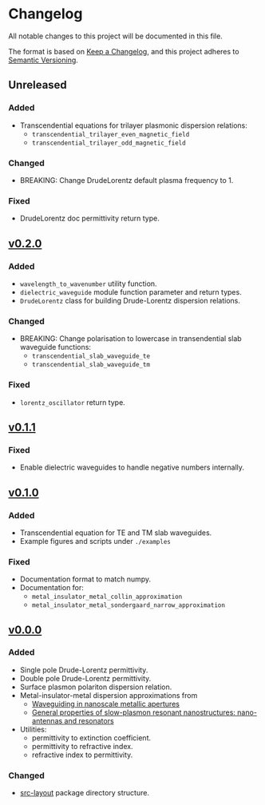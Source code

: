 # Changelog

All notable changes to this project will be documented in this file.

The format is based on [Keep a Changelog](https://keepachangelog.com/en/1.0.0/),
and this project adheres to [Semantic Versioning](https://semver.org/spec/v2.0.0.html).

## Unreleased

### Added

* Transcendential equations for trilayer plasmonic dispersion relations:
	* `transcendential_trilayer_even_magnetic_field`
	* `transcendential_trilayer_odd_magnetic_field`

### Changed

* BREAKING: Change DrudeLorentz default plasma frequency to 1.

### Fixed

* DrudeLorentz doc permittivity return type.

## [v0.2.0](https://github.com/g-duff/optical_dispersion_relations/releases/v0.2.0)

### Added

* `wavelength_to_wavenumber` utility function.
* `dielectric_waveguide` module function parameter and return types.
* `DrudeLorentz` class for building Drude-Lorentz dispersion relations.

### Changed

* BREAKING: Change polarisation to lowercase in transendential slab waveguide functions:
	* `transcendential_slab_waveguide_te`
	* `transcendential_slab_waveguide_tm`

### Fixed

* `lorentz_oscillator` return type.

## [v0.1.1](https://github.com/g-duff/optical_dispersion_relations/releases/v0.1.1)

### Fixed

* Enable dielectric waveguides to handle negative numbers internally.

## [v0.1.0](https://github.com/g-duff/optical_dispersion_relations/releases/v0.1.0)

### Added

* Transcendential equation for TE and TM slab waveguides.
* Example figures and scripts under `./examples`

### Fixed

* Documentation format to match numpy.
* Documentation for:
    * `metal_insulator_metal_collin_approximation`
    * `metal_insulator_metal_sondergaard_narrow_approximation`

## [v0.0.0](https://github.com/g-duff/optical_dispersion_relations/releases/v0.0.0)

### Added

* Single pole Drude-Lorentz permittivity.
* Double pole Drude-Lorentz permittivity.
* Surface plasmon polariton dispersion relation.
* Metal-insulator-metal dispersion approximations from 
    * [Waveguiding in nanoscale metallic apertures](https://doi.org/10.1364/OE.15.004310)
    * [General properties of slow-plasmon resonant nanostructures: nano-antennas and resonators](https://doi.org/10.1364/OE.15.010869)
* Utilities:
    * permittivity to extinction coefficient.
    * permittivity to refractive index.
    * refractive index to permittivity.

### Changed

* [src-layout](https://setuptools.pypa.io/en/latest/userguide/package_discovery.html#src-layout) package directory structure.
